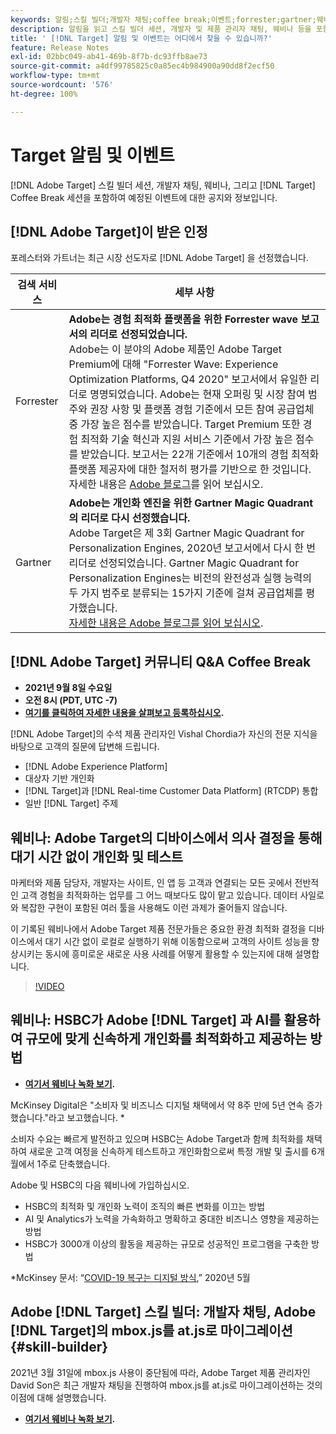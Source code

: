 ```yaml
---
keywords: 알림;스킬 빌더;개발자 채팅;coffee break;이벤트;forrester;gartner;웨비나
description: 알림을 읽고 스킬 빌더 세션, 개발자 및 제품 관리자 채팅, 웨비나 등을 포함한 Adobe [!DNL Target] 이벤트에 등록하십시오.
title: ' [!DNL Target] 알림 및 이벤트는 어디에서 찾을 수 있습니까?'
feature: Release Notes
exl-id: 02bbc049-ab41-469b-8f7b-dc93ffb8ae73
source-git-commit: a4df99785825c0a85ec4b984900a90dd8f2ecf50
workflow-type: tm+mt
source-wordcount: '576'
ht-degree: 100%

---
```


# Target 알림 및 이벤트

[!DNL Adobe Target] 스킬 빌더 세션, 개발자 채팅, 웨비나, 그리고 [!DNL Target] Coffee Break 세션을 포함하여 예정된 이벤트에 대한 공지와 정보입니다.

## [!DNL Adobe Target]이 받은 인정

포레스터와 가트너는 최근 시장 선도자로 [!DNL Adobe Target] 을 선정했습니다.

| 검색 서비스 | 세부 사항 |
| --- | --- |
| Forrester | **Adobe는 경험 최적화 플랫폼을 위한 Forrester wave 보고서의 리더로 선정되었습니다.**<br> Adobe는 이 분야의 Adobe 제품인 Adobe Target Premium에 대해 &quot;Forrester Wave: Experience Optimization Platforms, Q4 2020&quot; 보고서에서 유일한 리더로 명명되었습니다. Adobe는 현재 오퍼링 및 시장 참여 범주와 권장 사항 및 플랫폼 경험 기준에서 모든 참여 공급업체 중 가장 높은 점수를 받았습니다. Target Premium 또한 경험 최적화 기술 혁신과 지원 서비스 기준에서 가장 높은 점수를 받았습니다. 보고서는 22개 기준에서 10개의 경험 최적화 플랫폼 제공자에 대한 철저히 평가를 기반으로 한 것입니다.<br>자세한 내용은 [Adobe 블로그](https://blog.adobe.com/en/2020/11/24/adobe-named-leader-in-forrester-wave-report-experience-optimization-platforms.html)를 읽어 보십시오. |
| Gartner | **Adobe는 개인화 엔진을 위한 Gartner Magic Quadrant의 리더로 다시 선정했습니다.**<br> Adobe Target은 제 3회 Gartner Magic Quadrant for Personalization Engines, 2020년 보고서에서 다시 한 번 리더로 선정되었습니다. Gartner Magic Quadrant for Personalization Engines는 비전의 완전성과 실행 능력의 두 가지 범주로 분류되는 15가지 기준에 걸쳐 공급업체를 평가했습니다.<br>[자세한 내용은 Adobe 블로그를 읽어 보십시오](https://theblog.adobe.com/adobe-again-named-leader-in-gartner-magic-quadrant-for-personalization-engines/). |

## [!DNL Adobe Target] 커뮤니티 Q&amp;A Coffee Break

* **2021년 9월 8일 수요일**
* **오전 8시 (PDT, UTC -7)**
* **[여기를 클릭하여 자세한 내용을 살펴보고 등록하십시오](https://experienceleaguecommunities.adobe.com/t5/adobe-target-discussions/at-community-q-amp-a-coffee-break-9-8-21-8am-pt-vishal-chordia/td-p/419497).**

[!DNL Adobe Target]의 수석 제품 관리자인 Vishal Chordia가 자신의 전문 지식을 바탕으로 고객의 질문에 답변해 드립니다.

* [!DNL Adobe Experience Platform]
* 대상자 기반 개인화
* [!DNL Target]과 [!DNL Real-time Customer Data Platform] (RTCDP) 통합
* 일반 [!DNL Target] 주제

## 웨비나: Adobe Target의 디바이스에서 의사 결정을 통해 대기 시간 없이 개인화 및 테스트

마케터와 제품 담당자, 개발자는 사이트, 인 앱 등 고객과 연결되는 모든 곳에서 전반적인 고객 경험을 최적화하는 업무를 그 어느 때보다도 많이 맡고 있습니다. 데이터 사일로와 복잡한 구현이 포함된 여러 툴을 사용해도 이런 과제가 줄어들지 않습니다.

이 기록된 웨비나에서 Adobe Target 제품 전문가들은 중요한 환경 최적화 결정을 디바이스에서 대기 시간 없이 로컬로 실행하기 위해 이동함으로써 고객의 사이트 성능을 향상시키는 동시에 흥미로운 새로운 사용 사례를 어떻게 활용할 수 있는지에 대해 설명합니다.

>[!VIDEO](https://video.tv.adobe.com/v/328148)

## 웨비나: HSBC가 Adobe [!DNL Target] 과 AI를 활용하여 규모에 맞게 신속하게 개인화를 최적화하고 제공하는 방법

* **[여기서 웨비나 녹화 보기](https://seminars.adobeconnect.com/ps4ozlg7qfdy/?proto=true).**

McKinsey Digital은 &quot;소비자 및 비즈니스 디지털 채택에서 약 8주 만에 5년 연속 증가했습니다.&quot;라고 보고했습니다. *

소비자 수요는 빠르게 발전하고 있으며 HSBC는 Adobe Target과 함께 최적화를 채택하여 새로운 고객 여정을 신속하게 테스트하고 개인화함으로써 특정 개발 및 출시를 6개월에서 1주로 단축했습니다.

Adobe 및 HSBC의 다음 웨비나에 가입하십시오.

* HSBC의 최적화 및 개인화 노력이 조직의 빠른 변화를 이끄는 방법
* AI 및 Analytics가 노력을 가속화하고 명확하고 중대한 비즈니스 영향을 제공하는 방법
* HSBC가 3000개 이상의 활동을 제공하는 규모로 성공적인 프로그램을 구축한 방법

*McKinsey 문서: “[COVID-19 복구는 디지털 방식](https://www.mckinsey.com/business-functions/mckinsey-digital/our-insights/the-covid-19-recovery-will-be-digital-a-plan-for-the-first-90-days#),” 2020년 5월

## Adobe [!DNL Target] 스킬 빌더: 개발자 채팅, Adobe [!DNL Target]의 mbox.js를 at.js로 마이그레이션 {#skill-builder}

2021년 3월 31일에 mbox.js 사용이 중단됨에 따라, Adobe Target 제품 관리자인 David Son은 최근 개발자 채팅을 진행하여 mbox.js를 at.js로 마이그레이션하는 것의 이점에 대해 설명했습니다.

* **[여기서 웨비나 녹화 보기](https://seminars.adobeconnect.com/ptdo6mfo6qn6/?proto=true).**
